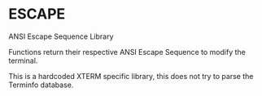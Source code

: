 # ESCAPE

ANSI Escape Sequence Library

Functions return their respective ANSI Escape Sequence to modify the terminal.

This is a hardcoded XTERM specific library, this does not try to parse the
Terminfo database.
